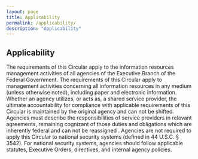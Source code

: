 ```yaml
---
layout: page
title: Applicability
permalink: /applicability/
description: "Applicability"
---
```


## **Applicability**

The requirements of this Circular apply to the information resources management activities of all agencies of the Executive Branch of the Federal Government. The requirements of this Circular apply to management activities concerning all information resources in any medium (unless otherwise noted), including paper and electronic information. Whether an agency utilizes, or acts as, a shared service provider, the ultimate accountability for compliance with applicable requirements of
this Circular is maintained by the original agency and can not be shifted. Agencies must describe the responsibilities of service providers in relevant agreements, remaining cognizant of those duties and obligations which are inherently federal and can not be reassigned . Agencies are not required to apply this Circular to national security systems (defined in 44 U.S.C. § 3542). For national security systems, agencies should follow applicable statutes, Executive Orders, directives, and internal agency policies.

